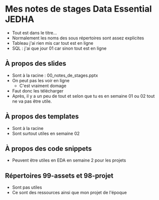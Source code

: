 # Mes notes de stages Data Essential JEDHA
* Tout est dans le titre... 
* Normalement les noms des sous répertoires sont assez explicites
* Tableau j'ai rien mis car tout est en ligne
* SQL : j'ai que jour 01 car sinon tout est en ligne

## À propos des slides
* Sont à la racine : 00_notes_de_stages.pptx
* On peut pas les voir en ligne 
  * C'est vraiment domage
* Faut donc les télécharger
* Après, il y a un peu de tout et selon que tu es en semaine 01 ou 02 tout ne va pas être utile.

## À propos des templates
* Sont à la racine
* Sont surtout utiles en semaine 02 

## À propos des code snippets
* Peuvent être utiles en EDA en semaine 2 pour les projets

## Répertoires 99-assets et 98-projet
* Sont pas utiles
* Ce sont des ressources ainsi que mon projet de l'époque